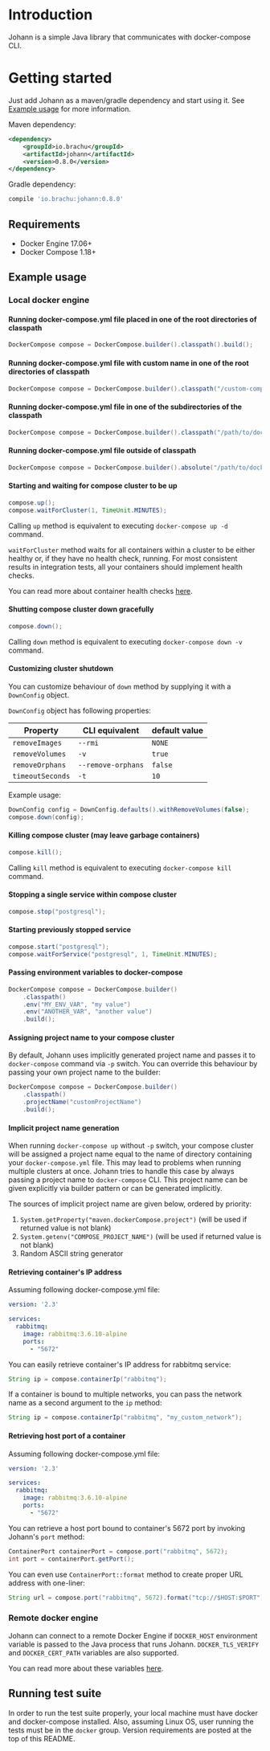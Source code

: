 # Introduction

Johann is a simple Java library that communicates with docker-compose CLI.

# Getting started

Just add Johann as a maven/gradle dependency and start using it. See [Example usage](#example-usage) for more information.

Maven dependency:
```xml
<dependency>
    <groupId>io.brachu</groupId>
    <artifactId>johann</artifactId>
    <version>0.8.0</version>
</dependency>
```

Gradle dependency:
```groovy
compile 'io.brachu:johann:0.8.0'
```

## Requirements

* Docker Engine 17.06+
* Docker Compose 1.18+

## Example usage

### Local docker engine

#### Running docker-compose.yml file placed in one of the root directories of classpath

```java
DockerCompose compose = DockerCompose.builder().classpath().build();
```

#### Running docker-compose.yml file with custom name in one of the root directories of classpath

```java
DockerCompose compose = DockerCompose.builder().classpath("/custom-compose-file.yml").build();
```

#### Running docker-compose.yml file in one of the subdirectories of the classpath

```java
DockerCompose compose = DockerCompose.builder().classpath("/path/to/docker-compose.yml").build();
```

#### Running docker-compose.yml file outside of classpath

```java
DockerCompose compose = DockerCompose.builder().absolute("/path/to/docker-compose.yml").build();
```

#### Starting and waiting for compose cluster to be up

```java
compose.up();
compose.waitForCluster(1, TimeUnit.MINUTES);
```

Calling `up` method is equivalent to executing `docker-compose up -d` command.

`waitForCluster` method waits for all containers within a cluster to be either healthy or, if they have no health check, running.
For most consistent results in integration tests, all your containers should implement health checks.

You can read more about container health checks [here](https://docs.docker.com/engine/reference/builder/#healthcheck).

#### Shutting compose cluster down gracefully

```java
compose.down();
```

Calling `down` method is equivalent to executing `docker-compose down -v` command.

#### Customizing cluster shutdown

You can customize behaviour of `down` method by supplying it with a `DownConfig` object.

`DownConfig` object has following properties:

| Property         | CLI equivalent     | default value
| ---------------- | ------------------ | -------------------------------------
| `removeImages`   | `--rmi`            | `NONE`
| `removeVolumes`  | `-v`               | `true`
| `removeOrphans`  | `--remove-orphans` | `false`
| `timeoutSeconds` | `-t`               | `10`

Example usage:

```java
DownConfig config = DownConfig.defaults().withRemoveVolumes(false);
compose.down(config);
```

#### Killing compose cluster (may leave garbage containers)

```java
compose.kill();
```

Calling `kill` method is equivalent to executing `docker-compose kill` command.

#### Stopping a single service within compose cluster

```java
compose.stop("postgresql");
```

#### Starting previously stopped service

```java
compose.start("postgresql");
compose.waitForService("postgresql", 1, TimeUnit.MINUTES);
```

#### Passing environment variables to docker-compose

```java
DockerCompose compose = DockerCompose.builder()
    .classpath()
    .env("MY_ENV_VAR", "my value")
    .env("ANOTHER_VAR", "another value")
    .build();
```

#### Assigning project name to your compose cluster

By default, Johann uses implicitly generated project name and passes it to `docker-compose` command via `-p` switch.
You can override this behaviour by passing your own project name to the builder:

```java
DockerCompose compose = DockerCompose.builder()
    .classpath()
    .projectName("customProjectName")
    .build();
```

#### Implicit project name generation

When running `docker-compose up` without `-p` switch, your compose cluster will be assigned a project name equal to the name of directory containing your
`docker-compose.yml` file. This may lead to problems when running multiple clusters at once. Johann tries to handle this case by always passing
a project name to `docker-compose` CLI. This project name can be given explicitly via builder pattern or can be generated implicitly.

The sources of implicit project name are given below, ordered by priority:

1. `System.getProperty("maven.dockerCompose.project")` (will be used if returned value is not blank)
2. `System.getenv("COMPOSE_PROJECT_NAME")` (will be used if returned value is not blank)
3. Random ASCII string generator

#### Retrieving container's IP address

Assuming following docker-compose.yml file:

```yaml
version: '2.3'

services:
  rabbitmq:
    image: rabbitmq:3.6.10-alpine
    ports:
      - "5672"
```

You can easily retrieve container's IP address for rabbitmq service:

```java
String ip = compose.containerIp("rabbitmq");
```

If a container is bound to multiple networks, you can pass the network name as a second argument to the `ip` method:

```java
String ip = compose.containerIp("rabbitmq", "my_custom_network");
```

#### Retrieving host port of a container

Assuming following docker-compose.yml file:

```yaml
version: '2.3'

services:
  rabbitmq:
    image: rabbitmq:3.6.10-alpine
    ports:
      - "5672"
```

You can retrieve a host port bound to container's 5672 port by invoking Johann's `port` method:

```java
ContainerPort containerPort = compose.port("rabbitmq", 5672);
int port = containerPort.getPort();
```

You can even use `ContainerPort::format` method to create proper URL address with one-liner:

```java
String url = compose.port("rabbitmq", 5672).format("tcp://$HOST:$PORT");
```

### Remote docker engine

Johann can connect to a remote Docker Engine if `DOCKER_HOST` environment variable is passed to the Java process that runs Johann.
`DOCKER_TLS_VERIFY` and `DOCKER_CERT_PATH` variables are also supported.

You can read more about these variables [here](https://docs.docker.com/compose/production/#running-compose-on-a-single-server).

## Running test suite

In order to run the test suite properly, your local machine must have docker and docker-compose installed. Also, assuming Linux OS, user running the
tests must be in the `docker` group.
Version requirements are posted at the top of this README.
